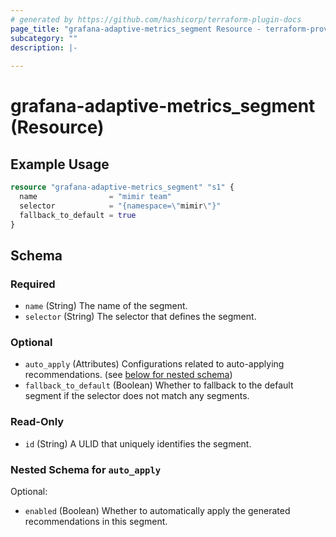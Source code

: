 ```yaml
---
# generated by https://github.com/hashicorp/terraform-plugin-docs
page_title: "grafana-adaptive-metrics_segment Resource - terraform-provider-grafana-adaptive-metrics"
subcategory: ""
description: |-
  
---
```


# grafana-adaptive-metrics_segment (Resource)



## Example Usage

```terraform
resource "grafana-adaptive-metrics_segment" "s1" {
  name                = "mimir team"
  selector            = "{namespace=\"mimir\"}"
  fallback_to_default = true
}
```

<!-- schema generated by tfplugindocs -->
## Schema

### Required

- `name` (String) The name of the segment.
- `selector` (String) The selector that defines the segment.

### Optional

- `auto_apply` (Attributes) Configurations related to auto-applying recommendations. (see [below for nested schema](#nestedatt--auto_apply))
- `fallback_to_default` (Boolean) Whether to fallback to the default segment if the selector does not match any segments.

### Read-Only

- `id` (String) A ULID that uniquely identifies the segment.

<a id="nestedatt--auto_apply"></a>
### Nested Schema for `auto_apply`

Optional:

- `enabled` (Boolean) Whether to automatically apply the generated recommendations in this segment.
